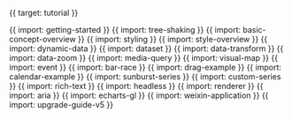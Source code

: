 {{ target: tutorial }}

{{ import: getting-started }}
{{ import: tree-shaking }}
{{ import: basic-concept-overview }}
{{ import: styling }}
{{ import: style-overview }}
{{ import: dynamic-data }}
{{ import: dataset }}
{{ import: data-transform }}
{{ import: data-zoom }}
{{ import: media-query }}
{{ import: visual-map }}
{{ import: event }}
{{ import: bar-race }}
{{ import: drag-example }}
{{ import: calendar-example }}
{{ import: sunburst-series }}
{{ import: custom-series }}
{{ import: rich-text }}
{{ import: headless }}
{{ import: renderer }}
{{ import: aria }}
{{ import: echarts-gl }}
{{ import: weixin-application }}
{{ import: upgrade-guide-v5 }}
